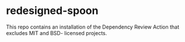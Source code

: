 # redesigned-spoon
This repo contains an installation of the Dependency Review Action that excludes MIT and BSD- licensed projects.
